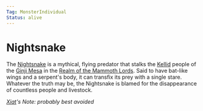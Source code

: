 ```yaml
---
Tag: MonsterIndividual
Status: alive
---
```

# Nightsnake
The [Nightsnake](https://pathfinderwiki.com/wiki/Nightsnake) is a mythical, flying predator that stalks the [Kellid](questforthefrozenflame/docs/Backstory/Notions/Kellid.md) people of the [Ginji Mesa](questforthefrozenflame/docs/Backstory/Places/Geographical-Features/Ginji-Mesa.md) in the [Realm of the Mammoth Lords](questforthefrozenflame/docs/Backstory/Places/Realm-of-the-Mammoth-Lords.md). Said to have bat-like wings and a serpent's body, it can transfix its prey with a single stare. Whatever the truth may be, the Nightsnake is blamed for the disappearance of countless people and livestock.

*[Xiat](questforthefrozenflame/docs/Backstory/Party-Members/Xiat.md)'s Note: probably best avoided*